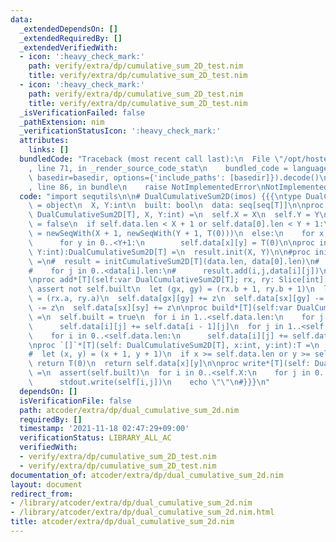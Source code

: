 ```yaml
---
data:
  _extendedDependsOn: []
  _extendedRequiredBy: []
  _extendedVerifiedWith:
  - icon: ':heavy_check_mark:'
    path: verify/extra/dp/cumulative_sum_2D_test.nim
    title: verify/extra/dp/cumulative_sum_2D_test.nim
  - icon: ':heavy_check_mark:'
    path: verify/extra/dp/cumulative_sum_2D_test.nim
    title: verify/extra/dp/cumulative_sum_2D_test.nim
  _isVerificationFailed: false
  _pathExtension: nim
  _verificationStatusIcon: ':heavy_check_mark:'
  attributes:
    links: []
  bundledCode: "Traceback (most recent call last):\n  File \"/opt/hostedtoolcache/Python/3.10.6/x64/lib/python3.10/site-packages/onlinejudge_verify/documentation/build.py\"\
    , line 71, in _render_source_code_stat\n    bundled_code = language.bundle(stat.path,\
    \ basedir=basedir, options={'include_paths': [basedir]}).decode()\n  File \"/opt/hostedtoolcache/Python/3.10.6/x64/lib/python3.10/site-packages/onlinejudge_verify/languages/nim.py\"\
    , line 86, in bundle\n    raise NotImplementedError\nNotImplementedError\n"
  code: "import sequtils\n\n# DualCumulativeSum2D(imos) {{{\ntype DualCumulativeSum2D*[T]\
    \ = object\n  X, Y:int\n  built: bool\n  data: seq[seq[T]]\n\nproc init*[T](self:var\
    \ DualCumulativeSum2D[T], X, Y:int) =\n  self.X = X\n  self.Y = Y\n  self.built\
    \ = false\n  if self.data.len < X + 1 or self.data[0].len < Y + 1:\n    self.data\
    \ = newSeqWith(X + 1, newSeqWith(Y + 1, T(0)))\n  else:\n    for x in 0..<X+1:\n\
    \      for y in 0..<Y+1:\n        self.data[x][y] = T(0)\n\nproc initDualCumulativeSum2D*[T](X,\
    \ Y:int):DualCumulativeSum2D[T] =\n  result.init(X, Y)\n\n#proc initDualCumulativeSum2D[T](data:seq[seq[T]]):CumulativeSum2D[T]\
    \ =\n#  result = initCumulativeSum2D[T](data.len, data[0].len)\n#  for i in 0..<data.len:\n\
    #    for j in 0..<data[i].len:\n#      result.add(i,j,data[i][j])\n#  result.build()\n\
    \nproc add*[T](self:var DualCumulativeSum2D[T]; rx, ry: Slice[int], z:T) =\n \
    \ assert not self.built\n  let (gx, gy) = (rx.b + 1, ry.b + 1)\n  let (sx, sy)\
    \ = (rx.a, ry.a)\n  self.data[gx][gy] += z\n  self.data[sx][gy] -= z\n  self.data[gx][sy]\
    \ -= z\n  self.data[sx][sy] += z\n\nproc build*[T](self:var DualCumulativeSum2D[T])\
    \ =\n  self.built = true\n  for i in 1..<self.data.len:\n    for j in 0..<self.data[0].len:\n\
    \      self.data[i][j] += self.data[i - 1][j]\n  for j in 1..<self.data[0].len:\n\
    \    for i in 0..<self.data.len:\n      self.data[i][j] += self.data[i][j - 1]\n\
    \nproc `[]`*[T](self: DualCumulativeSum2D[T], x:int, y:int):T =\n  assert(self.built)\n\
    #  let (x, y) = (x + 1, y + 1)\n  if x >= self.data.len or y >= self.data[0].len:\
    \ return T(0)\n  return self.data[x][y]\n\nproc write*[T](self: DualCumulativeSum2D[T])\
    \ =\n  assert(self.built)\n  for i in 0..<self.X:\n    for j in 0..<self.Y:\n\
    \      stdout.write(self[i,j])\n    echo \"\"\n#}}}\n"
  dependsOn: []
  isVerificationFile: false
  path: atcoder/extra/dp/dual_cumulative_sum_2d.nim
  requiredBy: []
  timestamp: '2021-11-18 02:47:29+09:00'
  verificationStatus: LIBRARY_ALL_AC
  verifiedWith:
  - verify/extra/dp/cumulative_sum_2D_test.nim
  - verify/extra/dp/cumulative_sum_2D_test.nim
documentation_of: atcoder/extra/dp/dual_cumulative_sum_2d.nim
layout: document
redirect_from:
- /library/atcoder/extra/dp/dual_cumulative_sum_2d.nim
- /library/atcoder/extra/dp/dual_cumulative_sum_2d.nim.html
title: atcoder/extra/dp/dual_cumulative_sum_2d.nim
---
```

